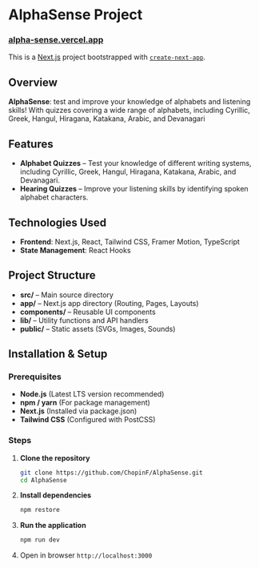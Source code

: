 # AlphaSense Project

### [alpha-sense.vercel.app](https://alpha-sense.vercel.app/)
This is a [Next.js](https://nextjs.org) project bootstrapped with [`create-next-app`](https://nextjs.org/docs/app/api-reference/cli/create-next-app).

## Overview
**AlphaSense**: test and improve your knowledge of alphabets and listening skills! With quizzes covering a wide range of alphabets, including Cyrillic, Greek, Hangul, Hiragana, Katakana, Arabic, and Devanagari

## Features
- **Alphabet Quizzes** – Test your knowledge of different writing systems, including Cyrillic, Greek, Hangul, Hiragana, Katakana, Arabic, and Devanagari.
- **Hearing Quizzes** – Improve your listening skills by identifying spoken alphabet characters.

## Technologies Used

- **Frontend**: Next.js, React, Tailwind CSS, Framer Motion, TypeScript
- **State Management**: React Hooks

## Project Structure
- **src/** – Main source directory
- **app/** – Next.js app directory (Routing, Pages, Layouts)
- **components/** – Reusable UI components
- **lib/** – Utility functions and API handlers
- **public/** – Static assets (SVGs, Images, Sounds)

## Installation & Setup

### Prerequisites
- **Node.js** (Latest LTS version recommended)
- **npm / yarn** (For package management)
- **Next.js** (Installed via package.json)
- **Tailwind CSS** (Configured with PostCSS)

### Steps
1. **Clone the repository**
   ```sh
   git clone https://github.com/ChopinF/AlphaSense.git
   cd AlphaSense
   ```
2. **Install dependencies**
    ```sh
    npm restore
    ```
3. **Run the application**
    ```sh
    npm run dev
    ```
4. Open in browser
    ```http://localhost:3000```
